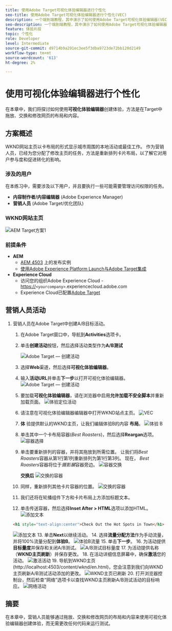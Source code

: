 ```yaml
---
title: 使用Adobe Target可视化体验编辑器进行个性化
seo-title: 使用Adobe Target可视化体验编辑器进行个性化(VEC)
description: 一个端到端教程，其中演示了如何使用Adobe Target可视化体验编辑器(VEC)创建和提供个性化体验。
seo-description: 一个端到端教程，其中演示了如何使用Adobe Target可视化体验编辑器(VEC)创建和提供个性化体验。
feature: 体验片段
topic: 个性化
role: Developer
level: Intermediate
source-git-commit: d9714b9a291ec3ee5f3dba9723de72bb120d2149
workflow-type: tm+mt
source-wordcount: '613'
ht-degree: 2%

---
```



# 使用可视化体验编辑器进行个性化

在本章中，我们将探讨如何使用&#x200B;**可视化体验编辑器**&#x200B;创建体验，方法是在Target中拖放、交换和修改网页的布局和内容。

## 方案概述

WKND网站主页以卡布局的形式显示城市周围的本地活动或最佳工作。 作为营销人员，已经为您分配了修改主页的任务，方法是重新排列卡片布局，以了解它对用户参与度和促进转化的影响。

### 涉及的用户

在本练习中，需要涉及以下用户，并且要执行一些可能需要管理访问权限的任务。

* **内容制作者/内容编辑器** (Adobe Experience Manager)
* **营销人员** (Adobe Target/优化团队)

### WKND网站主页

![AEM Target方案1](assets/personalization-use-case-3/aem-target-use-case-3.png)

### 前提条件

* **AEM**
   * [AEM 4503](./implementation.md#getting-aem) 上的发布实例
   * [使用Adobe Experience Platform Launch与Adobe Target集成](./using-launch-adobe-io.md#aem-target-using-launch-by-adobe)
* **Experience Cloud**
   * 访问您的组织Adobe Experience Cloud - <https://>`<yourcompany>`.experiencecloud.adobe.com
   * Experience Cloud已配置[Adobe Target](https://experiencecloud.adobe.com)

## 营销人员活动

1. 营销人员在Adobe Target中创建A/B目标活动。
   1. 在Adobe Target窗口中，导航到&#x200B;**Activities**&#x200B;选项卡。
   2. 单击&#x200B;**创建活动**&#x200B;按钮，然后选择活动类型作为&#x200B;**A/B测试**

      ![Adobe Target — 创建活动](assets/personalization-use-case-2/create-ab-activity.png)
   3. 选择&#x200B;**Web**&#x200B;渠道，然后选择&#x200B;**可视化体验编辑器**。
   4. 输入&#x200B;**活动URL**&#x200B;并单击&#x200B;**下一步**以打开可视化体验编辑器。
      ![Adobe Target — 创建活动](assets/personalization-use-case-2/create-activity-ab-name.png)
   5. 要加载&#x200B;**可视化体验编辑器**，请在浏览器中启用&#x200B;**允许加载不安全脚本**并重新加载页面。
      ![体验定位活动](assets/personalization-use-case-1/load-unsafe-scripts.png)
   6. 请注意在可视化体验编辑器编辑器中打开WKND站点主页。
      ![VEC](assets/personalization-use-case-2/vec.png)
   7. **体** 验提供默认的WKND主页，让我们编辑体验B的内容 **布局**。
      ![体验 B](assets/personalization-use-case-3/use-case3-experience-b.png)
   8. 单击其中一个卡布局容器(*Best Roasters*)，然后选择&#x200B;**Reargan**选项。
      ![容器选择](assets/personalization-use-case-3/container-selection.png)
   9. 单击要重新排列的容器，并将其拖放到所需位置。 让我们将&#x200B;*Best Roasters*&#x200B;容器从第1行第1列重新排列为第1行第3列。 现在， *Best Roasters*&#x200B;容器将位于&#x200B;*摄影展*容器旁边。
      ![容器交换](assets/personalization-use-case-3/container-swap.png)

      **交换后**
      ![交换的容器](assets/personalization-use-case-3/after-swap-1-3.png)
   10. 同样，重新排列其他卡片容器的位置。
      ![交换的容器](assets/personalization-use-case-3/after-swap-all.png)
   11. 我们还将在轮播组件下方和卡片布局上方添加标题文本。
   12. 单击传送容器，然后选择&#x200B;**Inset After > HTML**选项以添加HTML。
      ![添加文本](assets/personalization-use-case-3/add-text.png)

      ```html
      <h1 style="text-align:center">Check Out the Hot Spots in Town</h1>
      ```

      ![添加文本](assets/personalization-use-case-3/after-changes.png)
   13. 单击&#x200B;**Next**&#x200B;以继续活动。
   14. 选择&#x200B;**流量分配方法**&#x200B;作为手动流量，并将100%流量分配到&#x200B;**体验B**。
      ![体验B流量](assets/personalization-use-case-2/traffic.png)
   15. 单击&#x200B;**下一步**。
   16. 为活动提供&#x200B;**目标量度**并保存和关闭A/B测试。
      ![A/B测试目标量度](assets/personalization-use-case-2/goal-metric.png)
   17. 为活动提供名称（**WKND主页刷新**）并保存更改。
   18. 在活动详细信息屏幕中，确保&#x200B;**激活**您的活动。
      ![激活活动](assets/personalization-use-case-3/save-activity.png)
   19. 导航到WKND主页(http://localhost:4503/content/wknd/en.html)，您会注意到我们向WKND主页刷新A/B测试活动添加的更改。
      ![WKND主页已刷新](assets/personalization-use-case-3/activity-result.png)
   20. 打开浏览器控制台，然后检查“网络”选项卡以查找WKND主页刷新A/B测试活动的目标响应。
      ![网络活动](assets/personalization-use-case-3/activity-result.png)

## 摘要

在本章中，营销人员能够通过拖放、交换和修改网页的布局和内容来使用可视化体验编辑器创建体验，而无需更改任何代码来运行测试。
